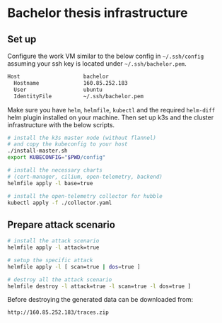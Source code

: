 # Bachelor thesis infrastructure

## Set up

Configure the work VM similar to the below config
in `~/.ssh/config` assuming your ssh key is located under
`~/.ssh/bachelor.pem`.

```bash
Host                    bachelor
  Hostname              160.85.252.183
  User                  ubuntu
  IdentityFile          ~/.ssh/bachelor.pem
```

Make sure you have `helm`, `helmfile`, `kubectl` and the required
`helm-diff` helm plugin installed on your machine.
Then set up k3s and the cluster infrastructure with the below scripts.

```bash
# install the k3s master node (without flannel)
# and copy the kubeconfig to your host
./install-master.sh
export KUBECONFIG="$PWD/config"

# install the necessary charts
# (cert-manager, cilium, open-telemetry, backend)
helmfile apply -l base=true

# install the open-telemetry collector for hubble
kubectl apply -f ./collector.yaml
```

## Prepare attack scenario

```bash
# install the attack scenario
helmfile apply -l attack=true

# setup the specific attack
helmfile apply -l [ scan=true | dos=true ]

# destroy all the attack scenario
helmfile destroy -l attack=true -l scan=true -l dos=true ]
```

Before destroying the generated data can be downloaded from:

```
http://160.85.252.183/traces.zip
```
